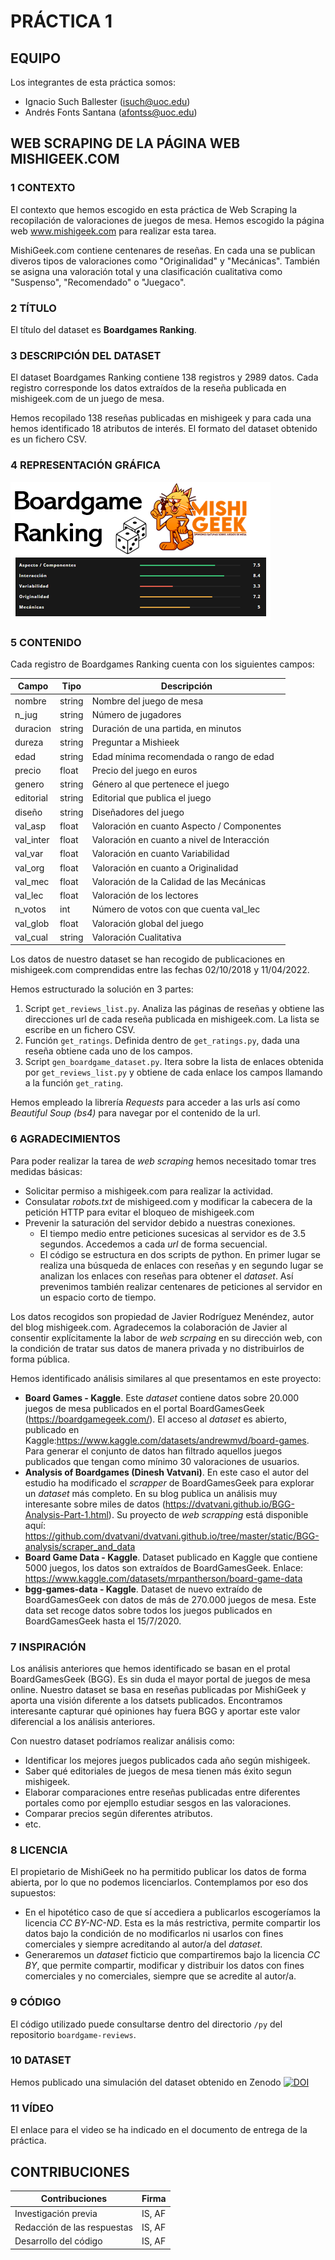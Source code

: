 # PRÁCTICA 1
## EQUIPO
Los integrantes de esta práctica somos:
* Ignacio Such Ballester (isuch@uoc.edu)
* Andrés Fonts Santana (afontss@uoc.edu)

## WEB SCRAPING DE LA PÁGINA WEB MISHIGEEK.COM
### 1 CONTEXTO
El contexto que hemos escogido en esta práctica de Web Scraping la recopilación de valoraciones de juegos de mesa. Hemos escogido la página web www.mishigeek.com para realizar esta tarea.

MishiGeek.com contiene centenares de reseñas. En cada una se publican diveros tipos de valoraciones como "Originalidad" y "Mecánicas". También se asigna una valoración total y una clasificación cualitativa como "Suspenso", "Recomendado" o "Juegaco". 

### 2 TÍTULO
El título del dataset es **Boardgames Ranking**.

### 3 DESCRIPCIÓN DEL DATASET
El dataset Boardgames Ranking contiene 138 registros y 2989 datos. Cada registro corresponde los datos extraídos de la reseña publicada en mishigeek.com de un juego de mesa.

Hemos recopilado 138 reseñas publicadas en mishigeek y para cada una hemos identificado 18 atributos de interés. El formato del dataset obtenido es un fichero CSV.

### 4 REPRESENTACIÓN GRÁFICA
![](boardgame_ranking_artwork.PNG)

### 5 CONTENIDO
Cada registro de Boardgames Ranking cuenta con los siguientes campos:

| Campo     | Tipo   | Descripción                                 |
|-----------|--------|---------------------------------------------|
| nombre    | string | Nombre del juego de mesa                    |
| n_jug     | string | Número de jugadores                         |
| duracion  | string | Duración de una partida, en minutos         |
| dureza    | string | Preguntar a Mishieek                        |
| edad      | string | Edad mínima recomendada o rango de edad     |
| precio    | float  | Precio del juego en euros                   |
| genero    | string | Género al que pertenece el juego            |
| editorial | string | Editorial que publica el juego              |
| diseño    | string | Diseñadores del juego                       |
| val_asp   | float  | Valoración en cuanto Aspecto / Componentes  |
| val_inter | float  | Valoración en cuanto a nivel de Interacción |
| val_var   | float  | Valoración en cuanto Variabilidad           |
| val_org   | float  | Valoración en cuanto a Originalidad         |
| val_mec   | float  | Valoración de la Calidad de las Mecánicas   |
| val_lec   | float  | Valoración de los lectores                  |
| n_votos   | int    | Número de votos con que cuenta val_lec      |
| val_glob  | float  | Valoración global del juego                 |
| val_cual  | string | Valoración Cualitativa                      |

Los datos de nuestro dataset se han recogido de publicaciones en mishigeek.com comprendidas entre las fechas 02/10/2018 y 11/04/2022.

Hemos estructurado la solución en 3 partes:
1. Script `get_reviews_list.py`. Analiza las páginas de reseñas y obtiene las direcciones url de cada reseña publicada en mishigeek.com. La lista se escribe en un fichero CSV.
2. Función `get_ratings`. Definida dentro de `get_ratings.py`, dada una reseña obtiene cada uno de los campos.
3. Script `gen_boardgame_dataset.py`. Itera sobre la lista de enlaces obtenida por `get_reviews_list.py` y obtiene de cada enlace los campos llamando a la función `get_rating`.

Hemos empleado la librería _Requests_ para acceder a las urls así como _Beautiful Soup (bs4)_ para navegar por el contenido de la url.

### 6 AGRADECIMIENTOS
Para poder realizar la tarea de _web scraping_ hemos necesitado tomar tres medidas básicas:
* Solicitar permiso a mishigeek.com para realizar la actividad.
* Consulatar _robots.txt_ de mishigeed.com y modificar la cabecera de la petición HTTP para evitar el bloqueo de mishigeek.com
* Prevenir la saturación del servidor debido a nuestras conexiones.
   * El tiempo medio entre peticiones sucesicas al servidor es de 3.5 segundos. Accedemos a cada _url_ de forma secuencial.
   * El código se estructura en dos scripts de python. En primer lugar se realiza una búsqueda de enlaces con reseñas y en segundo lugar se analizan los enlaces con reseñas para obtener el _dataset_. Así prevenimos también realizar centenares de peticiones al servidor en un espacio corto de tiempo.

Los datos recogidos son propiedad de Javier Rodríguez Menéndez, autor del blog mishigeek.com. Agradecemos la colaboración de Javier al consentir explícitamente la labor de _web scrpaing_ en su dirección web, con la condición de tratar sus datos de manera privada y no distribuirlos de forma pública.

Hemos identificado análisis similares al que presentamos en este proyecto:
* **Board Games - Kaggle**. Este _dataset_ contiene datos sobre 20.000 juegos de mesa publicados en el portal BoardGamesGeek (https://boardgamegeek.com/). El acceso al _dataset_ es abierto, publicado en Kaggle:https://www.kaggle.com/datasets/andrewmvd/board-games. Para generar el conjunto de datos han filtrado aquellos juegos publicados que tengan como mínimo 30 valoraciones de usuarios.
* **Analysis of Boardgames (Dinesh Vatvani)**. En este caso el autor del estudio ha modificado el _scrapper_ de BoardGamesGeek para explorar un _dataset_ más completo. En su blog publica un análisis muy interesante sobre miles de datos (https://dvatvani.github.io/BGG-Analysis-Part-1.html). Su proyecto de _web scrapping_ está disponible aquí: https://github.com/dvatvani/dvatvani.github.io/tree/master/static/BGG-analysis/scraper_and_data
* **Board Game Data - Kaggle**. Dataset publicado en Kaggle que contiene 5000 juegos, los datos son extraídos de BoardGamesGeek. Enlace: https://www.kaggle.com/datasets/mrpantherson/board-game-data
* **bgg-games-data - Kaggle**. Dataset de nuevo extraído de BoardGamesGeek con datos de más de 270.000 juegos de mesa. Este data set recoge datos sobre todos los juegos publicados en BoardGamesGeek hasta el 15/7/2020.

### 7 INSPIRACIÓN
Los análisis anteriores que hemos identificado se basan en el protal BoardGamesGeek (BGG). Es sin duda el mayor portal de juegos de mesa online. Nuestro dataset se basa en reseñas publicadas por MishiGeek y aporta una visión diferente a los datsets publicados. Encontramos interesante capturar qué opiniones hay fuera BGG y aportar este valor diferencial a los análisis anteriores.

Con nuestro dataset podríamos realizar análisis como:
*	Identificar los mejores juegos publicados cada año según mishigeek.
*	Saber qué editoriales de juegos de mesa tienen más éxito segun mishigeek.
*	Elaborar comparaciones entre reseñas publicadas entre diferentes portales como por ejempllo estudiar sesgos en las valoraciones.
*	Comparar precios según diferentes atributos.
* etc.

### 8 LICENCIA
El propietario de MishiGeek no ha permitido publicar los datos de forma abierta, por lo que no podemos licenciarlos. Contemplamos por eso dos supuestos:
* En el hipotético caso de que sí accediera a publicarlos escogeríamos la licencia _CC BY-NC-ND_. Esta es la más restrictiva, permite compartir los datos bajo la condición de no modificarlos ni usarlos con fines comerciales y siempre acreditando al autor/a del _dataset_.
* Generaremos un _dataset_ ficticio que compartiremos bajo la licencia _CC BY_, que permite compartir, modificar y distribuir los datos con fines comerciales y no comerciales, siempre que se acredite al autor/a.

### 9 CÓDIGO
El código utilizado puede consultarse dentro del directorio `/py` del repositorio `boardgame-reviews`.

### 10 DATASET
Hemos publicado una simulación del dataset obtenido en Zenodo [![DOI](https://zenodo.org/badge/DOI/10.5281/zenodo.6447900.svg)](https://doi.org/10.5281/zenodo.6447900)

### 11 VÍDEO
El enlace para el video se ha indicado en el documento de entrega de la práctica.


## CONTRIBUCIONES

| Contribuciones                | Firma    |
|-------------------------------|----------|
| Investigación previa          | IS, AF   |
| Redacción de las respuestas   | IS, AF   |
| Desarrollo del código         | IS, AF   |

